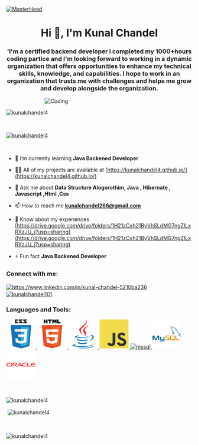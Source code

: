 [![MasterHead](https://c.tenor.com/GfSX-u7VGM4AAAAC/coding.gif)](https://kunalchandel4.github.io/)
<h1 align="center">Hi 👋, I'm Kunal Chandel</h1>
<h3 align="center">'I'm a certified backend developer i completed my 1000+hours coding partice and I'm looking forward to working in a dynamic organization that offers opportunities to enhance my technical skills, knowledge, and capabilities. I hope to work in an organization that trusts me with challenges and helps me grow and develop alongside the organization.</h3>
<img align="right" alt="Coding" width="400" src="https://cdn.dribbble.com/users/1162077/screenshots/5403918/focus-animation.gif"> 
<br>

<p align="left"> <img src="https://komarev.com/ghpvc/?username=kunalchandel4&label=Profile%20views&color=0e75b6&style=flat" alt="kunalchandel4" /> </p>
<br>

 <p align="left" margin-right="20"> <a href="https://github.com/ryo-ma/github-profile-trophy"><img src="https://github-profile-trophy.vercel.app/?username=kunalchandel4" alt="kunalchandel4" /></a> </p> 
 <br>

- 🌱 I’m currently learning **Java Backened Developer**

- 👨‍💻 All of my projects are available at [https://kunalchandel4.github.io/](https://kunalchandel4.github.io/)

- 💬 Ask me about **Data Structure Alogorothim, Java , Hibernate , Javascript ,Html ,Css**

- 📫 How to reach me **kunalchandel266@gmail.com**

- 📄 Know about my experiences [https://drive.google.com/drive/folders/1H21zCxh21ByVhSLdMG7ngZILxRXzJU_j?usp=sharing](https://drive.google.com/drive/folders/1H21zCxh21ByVhSLdMG7ngZILxRXzJU_j?usp=sharing)

- ⚡ Fun fact **Java Backened Developer**

<h3 align="left">Connect with me:</h3>
<p align="left">
<a href="https://linkedin.com/in/https://www.linkedin.com/in/kunal-chandel-5210ba236" target="blank"><img align="center" src="https://raw.githubusercontent.com/rahuldkjain/github-profile-readme-generator/master/src/images/icons/Social/linked-in-alt.svg" alt="https://www.linkedin.com/in/kunal-chandel-5210ba236" height="30" width="40" /></a>
<a href="https://instagram.com/kunalchandel101" target="blank"><img align="center" src="https://raw.githubusercontent.com/rahuldkjain/github-profile-readme-generator/master/src/images/icons/Social/instagram.svg" alt="kunalchandel101" height="30" width="40" /></a>
</p>

<h3 align="left">Languages and Tools:</h3>
<p align="left"> <a href="https://www.w3schools.com/css/" target="_blank" rel="noreferrer"> <img src="https://raw.githubusercontent.com/devicons/devicon/master/icons/css3/css3-original-wordmark.svg" alt="css3" width="80" height="80"/> </a> <a href="https://www.w3.org/html/" target="_blank" rel="noreferrer"> <img src="https://raw.githubusercontent.com/devicons/devicon/master/icons/html5/html5-original-wordmark.svg" alt="html5" width="80" height="80"/> </a> <a href="https://www.java.com" target="_blank" rel="noreferrer"> <img src="https://raw.githubusercontent.com/devicons/devicon/master/icons/java/java-original.svg" alt="java" width="80" height="80"/> </a> <a href="https://developer.mozilla.org/en-US/docs/Web/JavaScript" target="_blank" rel="noreferrer"> <img src="https://raw.githubusercontent.com/devicons/devicon/master/icons/javascript/javascript-original.svg" alt="javascript" width="80" height="80"/> </a> <a href="https://www.microsoft.com/en-us/sql-server" target="_blank" rel="noreferrer"> <img src="https://www.svgrepo.com/show/303229/microsoft-sql-server-logo.svg" alt="mssql" width="80" height="80"/> </a> <a href="https://www.mysql.com/" target="_blank" rel="noreferrer"> <img src="https://raw.githubusercontent.com/devicons/devicon/master/icons/mysql/mysql-original-wordmark.svg" alt="mysql" width="80" height="80"/> </a> <a href="https://www.oracle.com/" target="_blank" rel="noreferrer"> <img src="https://raw.githubusercontent.com/devicons/devicon/master/icons/oracle/oracle-original.svg" alt="oracle" width="80" height="80"/> </a> </p>
<br>

<p><img align="left" src="https://github-readme-stats.vercel.app/api/top-langs?username=kunalchandel4&show_icons=true&locale=en&layout=compact" alt="kunalchandel4" /></p>
<br>


<p>&nbsp;<img align="center" src="https://github-readme-stats.vercel.app/api?username=kunalchandel4&show_icons=true&locale=en" alt="kunalchandel4" /></p>
<br>

<p><img align="center" src="https://github-readme-streak-stats.herokuapp.com/?user=kunalchandel4&" alt="kunalchandel4" /></p>


